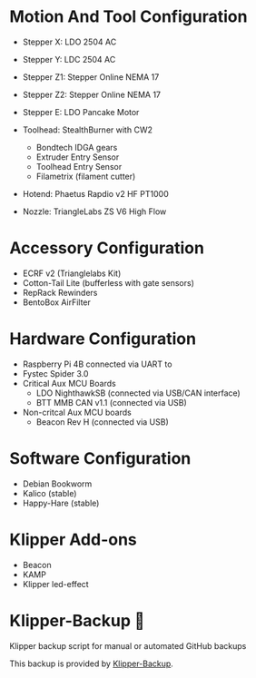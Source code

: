 # Motion And Tool Configuration

- Stepper X: LDO 2504 AC
- Stepper Y: LDC 2504 AC
- Stepper Z1: Stepper Online NEMA 17
- Stepper Z2: Stepper Online NEMA 17
- Stepper E: LDO Pancake Motor

- Toolhead: StealthBurner with CW2
    - Bondtech IDGA gears
    - Extruder Entry Sensor
    - Toolhead Entry Sensor
    - Filametrix (filament cutter)
- Hotend: Phaetus Rapdio v2 HF PT1000
- Nozzle: TriangleLabs ZS V6 High Flow

# Accessory Configuration

- ECRF v2 (Trianglelabs Kit)
- Cotton-Tail Lite (bufferless with gate sensors)
- RepRack Rewinders
- BentoBox AirFilter

# Hardware Configuration

- Raspberry Pi 4B connected via UART to
- Fystec Spider 3.0
- Critical Aux MCU Boards
  - LDO NighthawkSB (connected via USB/CAN interface)
  - BTT MMB CAN v1.1 (connected via USB)
- Non-critcal Aux MCU boards
  - Beacon Rev H (connected via USB) 

# Software Configuration
- Debian Bookworm
- Kalico (stable)
- Happy-Hare (stable)

# Klipper Add-ons

- Beacon
- KAMP
- Klipper led-effect

# Klipper-Backup 💾 
Klipper backup script for manual or automated GitHub backups 

This backup is provided by [Klipper-Backup](https://github.com/Staubgeborener/klipper-backup).

